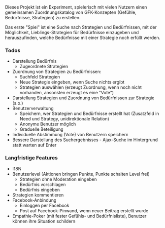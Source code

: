 Dieses Projekt ist ein Experiment, spielerisch mit vielen Nutzern einen gemeinsamen Zuordnungskatalog von GFK-Konzepten
(Gefühle, Bedürfnisse, Strategien) zu erstellen.

Das erste "Spiel" ist eine Suche nach Strategien und Bedürfnissen, mit der Möglichkeit, Lieblings-Strategien für
Bedürfnisse einzugeben und herauszufinden, welche Bedürfnisse mit einer Strategie noch erfüllt werden.

### Todos
- Darstellung Bedürfnis
    - Zugeordnete Strategien
- Zuordnung von Strategien zu Bedürfnissen:
  - Suchfeld Strategien
  - Neue Strategie eingeben, wenn Suche nichts ergibt
  - Strategien auswählen (erzeugt Zuordnung, wenn noch nicht vorhanden, ansonsten erzeugt es eine "Vote")
- Darstellung Strategien und Zuordnung von Bedürfnissen zur Strategie (s.o.)
- Benutzerverwaltung
  - Speichern, wer Strategien und Bedürfnisse erstellt hat (Zusatzfeld in Need und Strategy, unidirektionale Relation)
  - Anonyme Benutzer möglich
  - Graduelle Beteiligung
- Individuelle Abstimmung (Vote) von Benutzern speichern
- Bessere Darstellung des Suchergebnisses - Ajax-Suche im Hintergrund statt warten auf Enter

### Langfristige Features
- I18N
- Benutzerlevel (Aktionen bringen Punkte, Punkte schalten Level frei)
    - Strategien ohne Moderation eingeben
    - Bedürfnis vorschlagen
    - Bedürfnis eingeben
- Strategien kommentieren
- Facebook-Anbindung
    - Einloggen per Facebook
    - Post auf Facebook-Pinwand, wenn neuer Beitrag erstellt wurde
- Empathie-Poker (mit fester Gefühls- und Bedürfnisliste), Benutzer können ihre Situation schildern